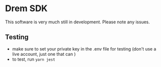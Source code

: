 # Drem SDK
This software is very much still in development. Please note any issues.

## Testing
- make sure to set your private key in the .env file for testing (don't use a live account, just one that can )
- to test, run `yarn jest`
